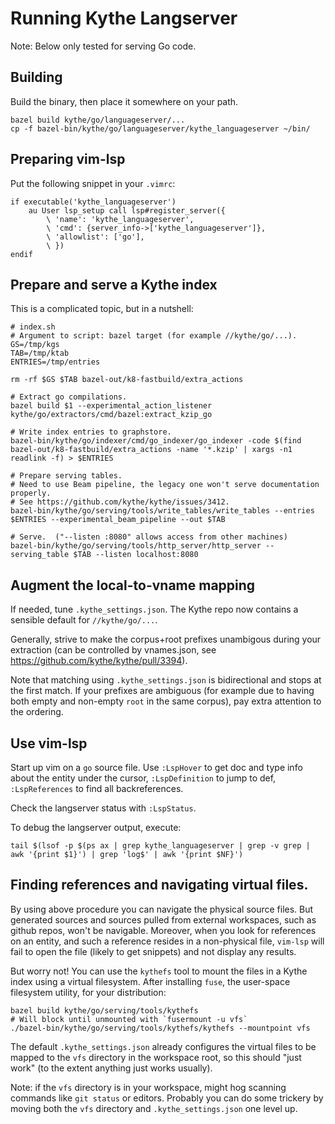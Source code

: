# Running Kythe Langserver

Note: Below only tested for serving Go code.

## Building

Build the binary, then place it somewhere on your path.

```
bazel build kythe/go/languageserver/...
cp -f bazel-bin/kythe/go/languageserver/kythe_languageserver ~/bin/
```

## Preparing vim-lsp

Put the following snippet in your `.vimrc`:

```
if executable('kythe_languageserver')
    au User lsp_setup call lsp#register_server({
        \ 'name': 'kythe_languageserver',
        \ 'cmd': {server_info->['kythe_languageserver']},
        \ 'allowlist': ['go'],
        \ })
endif
```

## Prepare and serve a Kythe index

This is a complicated topic, but in a nutshell:

```
# index.sh
# Argument to script: bazel target (for example //kythe/go/...).
GS=/tmp/kgs
TAB=/tmp/ktab
ENTRIES=/tmp/entries

rm -rf $GS $TAB bazel-out/k8-fastbuild/extra_actions

# Extract go compilations.
bazel build $1 --experimental_action_listener kythe/go/extractors/cmd/bazel:extract_kzip_go

# Write index entries to graphstore.
bazel-bin/kythe/go/indexer/cmd/go_indexer/go_indexer -code $(find bazel-out/k8-fastbuild/extra_actions -name '*.kzip' | xargs -n1 readlink -f) > $ENTRIES

# Prepare serving tables.
# Need to use Beam pipeline, the legacy one won't serve documentation properly.
# See https://github.com/kythe/kythe/issues/3412.
bazel-bin/kythe/go/serving/tools/write_tables/write_tables --entries $ENTRIES --experimental_beam_pipeline --out $TAB

# Serve.  ("--listen :8080" allows access from other machines)
bazel-bin/kythe/go/serving/tools/http_server/http_server --serving_table $TAB --listen localhost:8080
```

## Augment the local-to-vname mapping

If needed, tune `.kythe_settings.json`. The Kythe repo now contains a sensible
default for `//kythe/go/...`.

Generally, strive to make the corpus+root prefixes unambigous during your
extraction (can be controlled by vnames.json, see
https://github.com/kythe/kythe/pull/3394).

Note that matching using `.kythe_settings.json` is bidirectional and stops
at the first match. If your prefixes are ambiguous (for example due to having
both empty and non-empty `root` in the same corpus), pay extra attention to the
ordering.

## Use vim-lsp

Start up vim on a `go` source file. Use `:LspHover` to get doc and type info
about the entity under the cursor, `:LspDefinition` to jump to def, `:LspReferences`
to find all backreferences.

Check the langserver status with `:LspStatus`.

To debug the langserver output, execute:

```
tail $(lsof -p $(ps ax | grep kythe_languageserver | grep -v grep | awk '{print $1}') | grep 'log$' | awk '{print $NF}')
```

## Finding references and navigating virtual files.

By using above procedure you can navigate the physical source files. But
generated sources and sources pulled from external workspaces, such as github
repos, won't be navigable.  Moreover, when you look for references on an
entity, and such a reference resides in a non-physical file, `vim-lsp` will
fail to open the file (likely to get snippets) and not display any results.

But worry not! You can use the `kythefs` tool to mount the files in a Kythe
index using a virtual filesystem. After installing `fuse`, the user-space
filesystem utility, for your distribution:

```
bazel build kythe/go/serving/tools/kythefs
# Will block until unmounted with `fusermount -u vfs`
./bazel-bin/kythe/go/serving/tools/kythefs/kythefs --mountpoint vfs
```

The default `.kythe_settings.json` already configures the virtual files to be
mapped to the `vfs` directory in the workspace root, so this should "just work"
(to the extent anything just works usually).

Note: if the `vfs` directory is in your workspace, might hog scanning commands
like `git status` or editors. Probably you can do some trickery by moving both
the `vfs` directory and `.kythe_settings.json` one level up.
